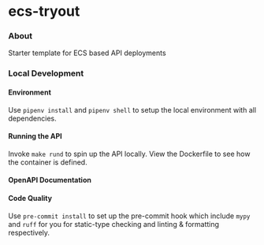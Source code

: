 # ecs-tryout

### About
Starter template for ECS based API deployments

### Local Development

#### Environment
Use `pipenv install` and `pipenv shell` to setup the local environment with all dependencies.

#### Running the API
Invoke `make rund` to spin up the API locally. View the Dockerfile to see how the container is defined.

#### OpenAPI Documentation


#### Code Quality
Use `pre-commit install` to set up the pre-commit hook which include `mypy` and `ruff` for you for static-type checking and linting & formatting respectively.

